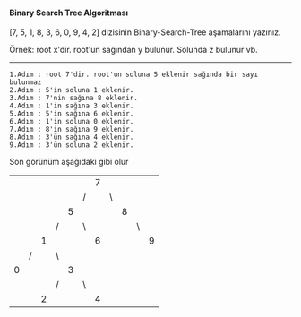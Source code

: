 #### Binary Search Tree Algoritması
[7, 5, 1, 8, 3, 6, 0, 9, 4, 2] dizisinin Binary-Search-Tree aşamalarını yazınız.

Örnek: root x'dir. root'un sağından y bulunur. Solunda z bulunur vb.

-----
    1.Adım : root 7'dir. root'un soluna 5 eklenir sağında bir sayı bulunmaz
    2.Adım : 5'in soluna 1 eklenir.
    3.Adım : 7'nin sağına 8 eklenir.
    4.Adım : 1'in sağına 3 eklenir.
    5.Adım : 5'in sağına 6 eklenir.
    6.Adım : 1'in soluna 0 eklenir.
    7.Adım : 8'in sağına 9 eklenir.
    8.Adım : 3'ün sağına 4 eklenir.
    9.Adım : 3'ün soluna 2 eklenir.

Son görünüm aşağıdaki gibi olur

|     |     |     |     |     |     |     |     |     |     |     |
| --- | --- | --- | --- | --- | --- | --- | --- | --- | --- | --- |
|     |     |     |     |     |     | 7   |     |     |     |     |
|     |     |     |     |     | /   |     | \   |     |     |     |
|     |     |     |     | 5   |     |     |     | 8   |     |     |
|     |     |     | /   |     | \   |     |     |     | \   |     |
|     |     | 1   |     |     |     | 6   |     |     |     | 9   |
|     | /   |     | \   |     |     |     |     |     |     |     |
| 0   |     |     |     | 3   |     |     |     |     |     |     |
|     |     |     | /   |     | \   |     |     |     |     |     |
|     |     | 2   |     |     |     | 4   |     |     |     |     |
